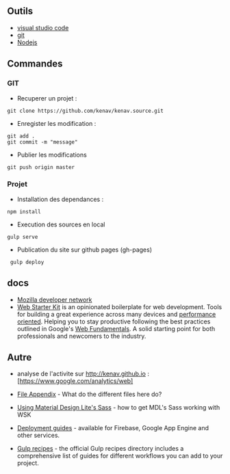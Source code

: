 ## Outils 

* [visual studio code](https://code.visualstudio.com/) 
* [git](https://git-scm.com/) 
* [Nodejs](https://nodejs.org/en/) 

## Commandes

### GIT 
* Recuperer un projet : 
``` 
git clone https://github.com/kenav/kenav.source.git
```

* Enregister les modification :
``` 
git add . 
git commit -m "message"
```

* Publier les modifications
```
git push origin master
```

### Projet

* Installation des dependances :
```
npm install 
```

* Execution des sources en local
```
gulp serve
```

* Publication du site sur github pages (gh-pages)
```
 gulp deploy
```

## docs 

* [Mozilla developer network](https://developer.mozilla.org/fr/)
* [Web Starter Kit](https://developers.google.com/web/starter-kit) is an opinionated boilerplate for web development. Tools for building a great experience across many devices and [performance oriented](#web-performance). Helping you to stay productive following the best practices outlined in Google's [Web Fundamentals](https://developers.google.com/web/fundamentals). A solid starting point for both professionals and newcomers to the industry.


## Autre 
* analyse de l'activite sur http://kenav.github.io : [https://www.google.com/analytics/web]

* [File Appendix](https://github.com/google/web-starter-kit/blob/master/docs/file-appendix.md) - What do the different files here do?
* [Using Material Design Lite's Sass](https://github.com/google/web-starter-kit/blob/master/docs/mdl-sass.md) - how to get MDL's Sass working with WSK
* [Deployment guides](https://github.com/google/web-starter-kit/blob/master/docs/deploy.md) - available for Firebase, Google App Engine and other services.
* [Gulp recipes](https://github.com/gulpjs/gulp/tree/master/docs/recipes) - the official Gulp recipes directory includes a comprehensive list of guides for different workflows you can add to your project.
